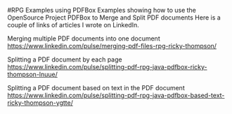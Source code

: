 #RPG Examples using PDFBox
Examples showing how to use the OpenSource Project PDFBox to Merge and Split PDF documents
Here is a couple of links of articles I wrote on LinkedIn.

Merging multiple PDF documents into one document
https://www.linkedin.com/pulse/merging-pdf-files-rpg-ricky-thompson/

Splitting a PDF document by each page
https://www.linkedin.com/pulse/splitting-pdf-rpg-java-pdfbox-ricky-thompson-lnuue/

Splitting a PDF document based on text in the PDF document
https://www.linkedin.com/pulse/splitting-pdf-rpg-java-pdfbox-based-text-ricky-thompson-ygtte/

